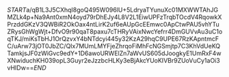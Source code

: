 $START$a/qB1L3J5CXhqI8goQ495W096lU+5LdryaTYunuXc01MXWWTAhJGMZLk4p+Na9Ant0xmN4oyd79rDhEJy4L8V2L1EiwUPFzTrqbTOcdV4RqowkXPrzddGKzV3QWBiR2OkOax4ntLirK2uf6eAUpGcEEmwc0ApCtwPAU5vhYTuZRysGhWgWjt+DfvO9r90qaT8paxu7cTHRyVAixNwcYefrr4DmGUVvAu3uC1oqTKJ/miKsTbHJ1OrQzvxY4bNTdcyi445y32KzA29hqC9UPE67RzKApntmcFC/uArw73jOT0JbZC/QIx7MUmLMYFjeZhrqoFiMhFcNGSmjtp7C3KhVdUeKQTamkjsJF0zWiGvc9edY+1D6awoURWElZn7aWvUS605dJoogkyE1UmRxF4wXNwiduchKH039opL3Guyr2eJzzbcHLKy3eBjAkcYUoKIVBr9ZUoVuCy1aOi3vHIDw==$END$
